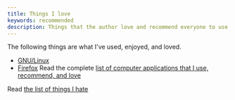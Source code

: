 ```yaml
---
title: Things I love
keywords: recommended
description: Things that the author love and recommend everyone to use
---
```

The following things are what I've used, enjoyed, and loved.

* [GNU/Linux](../gnu-linux/)
* [Firefox](../firefox/)
Read the complete [list of computer applications that I use, recommend, and love](../applications/)

Read [the list of things I hate](../things-i-hate/)
